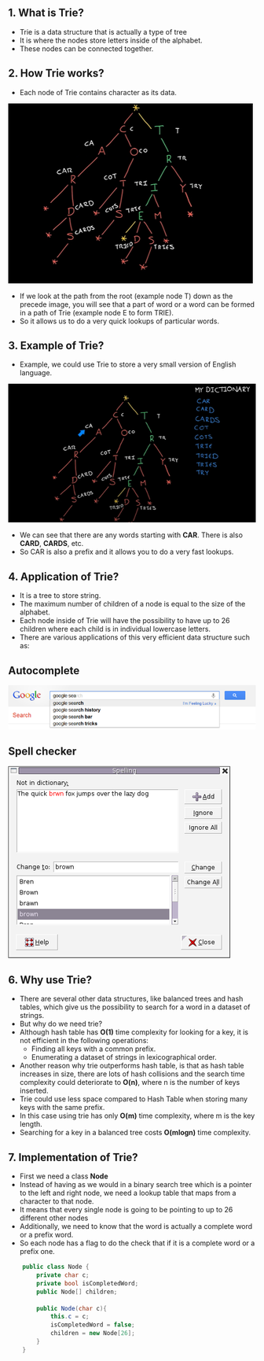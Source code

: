 ## 1. What is Trie?

+ Trie is a data structure that is actually a type of tree 
+ It is where the nodes store letters inside of the alphabet.
+ These nodes can be connected together.

## 2. How Trie works?

+ Each node of Trie contains character as its data.

![](../Images/word-stored-in-trie.PNG)

+ If we look at the path from the root (example node T) down as the precede image, you will see that a part of word or a word can be formed in a path of Trie (example node E to form TRIE).
+ So it allows us to do a very quick lookups of particular words.

## 3. Example of Trie?

+ Example, we could use Trie to store a very small version of English language.

![](../Images/trie-dictionary.PNG)

+ We can see that there are any words starting with **CAR**. There is also **CARD**, **CARDS**, etc.
+ So CAR is also a prefix and it allows you to do a very fast lookups.

## 4. Application of Trie?

+ It is a tree to store string.
+ The maximum number of children of a node is equal to the size of the alphabet.
+ Each node inside of Trie will have the possibility to have up to 26 children where each child is in individual lowercase letters.
+ There are various applications of this very efficient data structure such as:

## Autocomplete

![](../Images/autocomplete.png)

## Spell checker

![](../Images/spellchecker.png)

## 6. Why use Trie?

+ There are several other data structures, like balanced trees and hash tables, which give us the possibility to search for a word in a dataset of strings.
+ But why do we need trie?
+ Although hash table has **O(1)** time complexity for looking for a key, it is not efficient in the following operations:
    - Finding all keys with a common prefix.
    - Enumerating a dataset of strings in lexicographical order.
+ Another reason why trie outperforms hash table, is that as hash table increases in size, there are lots of hash collisions and the search time complexity could deteriorate to **O(n)**, where n is the number of keys inserted.
+ Trie could use less space compared to Hash Table when storing many keys with the same prefix.
+ In this case using trie has only **O(m)** time complexity, where m is the key length.
+ Searching for a key in a balanced tree costs **O(mlogn)** time complexity.

## 7. Implementation of Trie?

+ First we need a class **Node**
+ Instead of having as we would in a binary search tree which is a pointer to the left and right node, we need a lookup table that maps from a character to that node.
+ It means that every single node is going to be pointing to up to 26 different other nodes
+ Additionally, we need to know that the word is actually a complete word or a prefix word.
+ So each node has a flag to do the check that if it is a complete word or a prefix one.

```c#
    public class Node { 
        private char c;
        private bool isCompletedWord;
        public Node[] children;

        public Node(char c){
            this.c = c;
            isCompletedWord = false;
            children = new Node[26];
        }
    }
```
